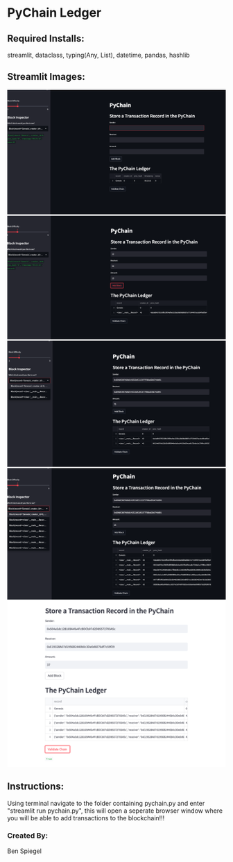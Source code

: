 # PyChain Ledger

## Required Installs:
streamlit, dataclass, typing(Any, List), datetime, pandas, hashlib
## Streamlit Images:
![](1.png)
![](2.png)
![](3.png)
![](4.png)
![](blockchain_validity.png)
## Instructions:
Using terminal navigate to the folder containing pychain.py and enter "streamlit run pychain.py", this will open a seperate browser window where you will be able to add transactions to the blockchain!!!
### Created By:
Ben Spiegel
